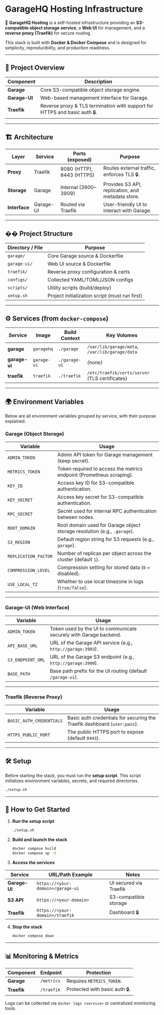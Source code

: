 # GarageHQ Hosting Infrastructure

🚀 **GarageHQ Hosting** is a self-hosted infrastructure providing an **S3-compatible object storage service**, a **Web UI** for management, and a **reverse proxy (Traefik)** for secure routing.

This stack is built with **Docker & Docker Compose** and is designed for simplicity, reproducibility, and production readiness.

---

## 📑 Project Overview

| Component     | Description                                                               |
| ------------- | ------------------------------------------------------------------------- |
| **Garage**    | Core S3-compatible object storage engine.                                 |
| **Garage-UI** | Web-based management interface for Garage.                                |
| **Traefik**   | Reverse proxy & TLS termination with support for HTTPS and basic auth 🔒. |

---

## 🏗 Architecture

| Layer         | Service   | Ports (exposed)           | Purpose                                           |
| ------------- | --------- | ------------------------- | ------------------------------------------------- |
| **Proxy**     | Traefik   | 8080 (HTTP), 8443 (HTTPS) | Routes external traffic, enforces TLS 🔒.         |
| **Storage**   | Garage    | Internal (3900–3909)      | Provides S3 API, replication, and metadata store. |
| **Interface** | Garage-UI | Routed via Traefik        | User-friendly UI to interact with Garage.         |

---

## �� Project Structure

| Directory / File  | Purpose                                        |
| ----------------- | ---------------------------------------------- |
| `garage/`         | Core Garage source & Dockerfile                |
| `garage-ui/`      | Web UI source & Dockerfile                     |
| `traefik/`        | Reverse proxy configuration & certs            |
| `configs/`        | Collected YAML/TOML/JSON configs               |
| `scripts/`        | Utility scripts (build/deploy)                 |
| `setup.sh`        | Project initialization script (must run first) |

---

## ⚙️ Services (from `docker-compose`)

| Service       | Image       | Build Context | Key Volumes                                    |
| ------------- | ----------- | ------------- | ---------------------------------------------- |
| **garage**    | `garagehq`  | `./garage`    | `/var/lib/garage/meta`, `/var/lib/garage/data` |
| **garage-ui** | `garage-ui` | `./garage-ui` | *(none)*                                       |
| **traefik**   | `traefik`   | `./traefik`   | `/etc/traefik/certs/server` (TLS certificates) |

---

## 🌍 Environment Variables

Below are all environment variables grouped by service, with their purpose explained.

### Garage (Object Storage)

| Variable             | Usage                                                                    |
| -------------------- | ------------------------------------------------------------------------ |
| `ADMIN_TOKEN`        | Admin API token for Garage management (keep secret).                     |
| `METRICS_TOKEN`      | Token required to access the metrics endpoint (Prometheus scraping).     |
| `KEY_ID`             | Access key ID for S3-compatible authentication.                          |
| `KEY_SECRET`         | Access key secret for S3-compatible authentication.                      |
| `RPC_SECRET`         | Secret used for internal RPC authentication between nodes.               |
| `ROOT_DOMAIN`        | Root domain used for Garage object storage resolution (e.g., `.garage`). |
| `S3_REGION`          | Default region string for S3 requests (e.g., `garage`).                  |
| `REPLICATION_FACTOR` | Number of replicas per object across the cluster (default `1`).          |
| `COMPRESSION_LEVEL`  | Compression setting for stored data (`0` = disabled).                    |
| `USE_LOCAL_TZ`       | Whether to use local timezone in logs (`true/false`).                    |

---

### Garage-UI (Web Interface)

| Variable          | Usage                                                             |
| ----------------- | ----------------------------------------------------------------- |
| `ADMIN_TOKEN`     | Token used by the UI to communicate securely with Garage backend. |
| `API_BASE_URL`    | URL of the Garage API service (e.g., `http://garage:3903`).       |
| `S3_ENDPOINT_URL` | URL of the Garage S3 endpoint (e.g., `http://garage:3900`).       |
| `BASE_PATH`       | Base path prefix for the UI routing (default `/garage-ui`).       |

---

### Traefik (Reverse Proxy)

| Variable                 | Usage                                                                    |
| ------------------------ | ------------------------------------------------------------------------ |
| `BASIC_AUTH_CREDENTIALS` | Basic auth credentials for securing the Traefik dashboard (`user:pass`). |
| `HTTPS_PUBLIC_PORT`      | The public HTTPS port to expose (default `8443`).                        |

---

## 🛠 Setup

Before starting the stack, you must run the **setup script**.
This script initializes environment variables, secrets, and required directories.

```bash
./setup.sh
```

---

## 🚀 How to Get Started

1. **Run the setup script**

   ```bash
   ./setup.sh
   ```

2. **Build and launch the stack**

   ```bash
   docker compose build
   docker compose up -d
   ```

3. **Access the services**

| Service       | URL/Path Example                  | Notes                  |
| ------------- | --------------------------------- | ---------------------- |
| **Garage-UI** | `https://<your-domain>/garage-ui` | UI secured via Traefik |
| **S3 API**    | `https://<your-domain>`           | S3-compatible storage  |
| **Traefik**   | `https://<your-domain>/traefik`   | Dashboard 🔒           |

4. **Stop the stack**

   ```bash
   docker compose down
   ```

---

## 📊 Monitoring & Metrics

| Component   | Endpoint   | Protection                    |
| ----------- | ---------- | ----------------------------- |
| **Garage**  | `/metrics` | Requires `METRICS_TOKEN`.     |
| **Traefik** | `/traefik` | Protected with basic auth 🔒. |

Logs can be collected via `docker logs <service>` or centralized monitoring tools.

